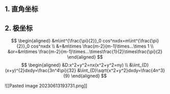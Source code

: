 ## 1. 直角坐标


## 2. 极坐标


$$
\begin{aligned}
&m\int^{\frac{\pi}{2}}_0 cos^nxdx=m\int^{\frac{\pi}{2}}_0 cos^nxdx \\
&=&m\times \frac{m-2}{m-1}\times...\times 1 \\
&or=&m\times \frac{m-2}{m-1}\times...\times\frac{1}{2}\times\frac{\pi}{2}
\end{aligned}
$$
$$
\begin{aligned}
&D:x^2+y^2=nx(x^2+y^2=ny) \\
&\iint_{D}(x+y)^{2}dxdy=\frac{3n^4\pi}{32}
&\iint_{D}\sqrt{x^2+y^2}dxdy=\frac{4n^3}{9}
\end{aligned}
$$

 

![[Pasted image 20230613193731.png]]